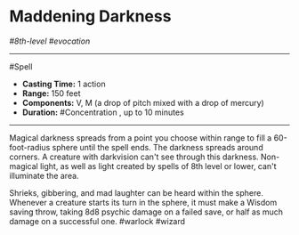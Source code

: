 # Maddening Darkness
*#8th-level #evocation*
___ 
#Spell
- **Casting Time:** 1 action
- **Range:** 150 feet
- **Components:** V, M (a drop of pitch mixed with a drop of mercury)
- **Duration:** #Concentration , up to 10 minutes
---
Magical darkness spreads from a point you choose within range to fill a 60-foot-radius sphere until the spell ends. The darkness spreads around corners. A creature with darkvision can't see through this darkness. Non-magical light, as well as light created by spells of 8th level or lower, can't illuminate the area.

Shrieks, gibbering, and mad laughter can be heard within the sphere. Whenever a creature starts its turn in the sphere, it must make a Wisdom saving throw, taking 8d8 psychic damage on a failed save, or half as much damage on a successful one.
#warlock
#wizard